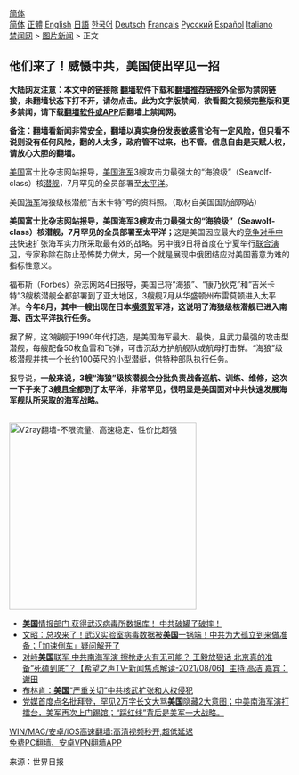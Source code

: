  <!-- 面包屑导航 --> <div class="breadcrumb"><!-- GTranslate: https://gtranslate.io/ -->  <div class="switcher notranslate">  <div class="selected">  <a href="#" onclick="return false;"> 简体</a>  </div>  <div class="option">  <a href="https://www.bannedbook.org" onclick="doGTranslate('zh-CN|zh-CN');jQuery('div.switcher div.selected a').html(jQuery(this).html());return false;" title="简体中文" class="nturl selected"> 简体</a>  <a href="https://www.bannedbook.org/zh-tw/" onclick="doGTranslate('zh-CN|zh-TW');jQuery('div.switcher div.selected a').html(jQuery(this).html());return false;" title="繁體中文" class="nturl"> 正體</a>  <a href="https://www.bannedbook.org/en/" onclick="doGTranslate('zh-CN|en');jQuery('div.switcher div.selected a').html(jQuery(this).html());return false;" title="English" class="nturl"> English</a>  <a href="https://www.bannedbook.org/ja/" onclick="doGTranslate('zh-CN|ja');jQuery('div.switcher div.selected a').html(jQuery(this).html());return false;" title="日本語" class="nturl"> 日語</a>  <a href="https://www.bannedbook.org/ko/" onclick="doGTranslate('zh-CN|ko');jQuery('div.switcher div.selected a').html(jQuery(this).html());return false;" title="한국어" class="nturl"> 한국어</a>  <a href="https://www.bannedbook.org/de/" onclick="doGTranslate('zh-CN|de');jQuery('div.switcher div.selected a').html(jQuery(this).html());return false;" title="Deutsch" class="nturl"> Deutsch</a>  <a href="https://www.bannedbook.org/fr/" onclick="doGTranslate('zh-CN|fr');jQuery('div.switcher div.selected a').html(jQuery(this).html());return false;" title="Français" class="nturl"> Français</a>  <a href="https://www.bannedbook.org/ru/" onclick="doGTranslate('zh-CN|ru');jQuery('div.switcher div.selected a').html(jQuery(this).html());return false;" title="Русский" class="nturl"> Русский</a>  <a href="https://www.bannedbook.org/es/" onclick="doGTranslate('zh-CN|es');jQuery('div.switcher div.selected a').html(jQuery(this).html());return false;" title="Español" class="nturl"> Español</a>  <a href="https://www.bannedbook.org/it/" onclick="doGTranslate('zh-CN|it');jQuery('div.switcher div.selected a').html(jQuery(this).html());return false;" title="Italiano" class="nturl"> Italiano</a>  </div>  </div>      <div class='breadcrumb-sub'><!-- Breadcrumb NavXT 6.3.0 --> <a href="https://www.bannedbook.org/" class="home">禁闻网</a> &gt; <a href="https://www.bannedbook.org/bnews/topimagenews/" class="category">图片新闻</a> &gt; 正文</div></div><h2>他们来了！威慑中共，美国使出罕见一招</h2> <p class="notice"><b>大陆网友注意：本文中的链接除 <a href="https://github.com/bannedbook/fanqiang" >翻墙</a>软件下载和<a href="https://github.com/killgcd/justmysocks/blob/master/README.md">翻墙推荐</a>链接外全部为禁网链接，未翻墙状态下打不开，请勿点击。此为文字版禁闻，欲看图文视频完整版和更多禁闻，请下载<a href="https://github.com/bannedbook/fanqiang">翻墙软件或APP</a>后翻墙上禁闻网。</p><p>备注：翻墙看新闻非常安全，翻墙以真实身份发表敏感言论有一定风险，但只看不说则没有任何风险，翻的人太多，政府管不过来，也不管。信息自由是天赋人权，请放心大胆的翻墙。</b></p>  <div class="entry"> <p id="summary"><a href="https://www.bannedbook.org/bnews/tag/%e7%be%8e%e5%9b%bd/" class="st_tag internal_tag" rel="tag" title="标签 美国 下的日志">美国</a>富士比杂志网站报导，<a href="https://www.bannedbook.org/bnews/tag/%e7%be%8e%e5%9b%bd%e6%b5%b7%e5%86%9b/" class="st_tag internal_tag" rel="tag" title="标签 美国海军 下的日志">美国海军</a>3艘攻击力最强大的“海狼级”（Seawolf-class）核<a href="https://www.bannedbook.org/bnews/tag/%E6%BD%9C%E8%88%B0/" class="st_tag internal_tag" rel="tag" title="标签 潜舰 下的日志">潜舰</a>，7月罕见的全员部署至<a href="https://www.bannedbook.org/bnews/tag/%e5%a4%aa%e5%b9%b3%e6%b4%8b/" class="st_tag internal_tag" rel="tag" title="标签 太平洋 下的日志">太平洋</a>。</p> <p id="conimg">美国<a href="https://www.bannedbook.org/bnews/tag/%e6%b5%b7%e5%86%9b/" class="st_tag internal_tag" rel="tag" title="标签 海军 下的日志">海军</a>海狼级核潜舰“吉米卡特”号的资料照。（取材自美国国防部网站）</p>  <p><strong>美国富士比杂志网站报导，美国海军3艘攻击力最强大的“海狼级”（Seawolf-class）核潜舰，7月罕见的全员部署至太平洋；</strong>这是美国因应最大的<a href="https://www.bannedbook.org/bnews/tag/%E7%AB%9E%E4%BA%89%E5%AF%B9%E6%89%8B/" class="st_tag internal_tag" rel="tag" title="标签 竞争对手 下的日志">竞争对手</a><a href="https://www.bannedbook.org/bnews/tag/%e4%b8%ad%e5%85%b1/" class="st_tag internal_tag" rel="tag" title="标签 中共 下的日志">中共</a>快速扩张海军实力所采取最有效的战略。另中俄9日将首度在宁夏举行<a href="https://www.bannedbook.org/bnews/tag/%E8%81%94%E5%90%88%E6%BC%94%E4%B9%A0/" class="st_tag internal_tag" rel="tag" title="标签 联合演习 下的日志">联合演习</a>，专家称除在防止恐怖势力做大，另一个就是展现中俄团结应对美国蓄意为难的指标性意义。</p> <p>福布斯（Forbes）杂志网站4日报导，美国已将“海狼”、“康乃狄克”和“吉米卡特”3艘核潜舰全都部署到了亚太地区，3艘舰7月从华盛顿州布雷莫顿进入太平洋。<strong>今年8月，其中一艘出现在日本<a href="https://www.bannedbook.org/bnews/tag/%E6%A8%AA%E9%A1%BB%E8%B4%BA/" class="st_tag internal_tag" rel="tag" title="标签 横须贺 下的日志">横须贺</a>军港，这说明了海狼级核潜舰已进入南海、西太平洋执行任务。</strong></p>  <p>据了解，这3艘舰于1990年代打造，是美国海军最大、最快，且武力最强的攻击型潜舰，每艘配备50枚鱼雷和飞弹，可击沉敌方护航舰队或航母打击群。“海狼”级核潜舰并携一个长约100英尺的小型潜艇，供特种部队执行任务。</p> <p>报导说，<strong>一般来说，3艘“海狼”级核潜舰会分批负责战备巡航、训练、维修，这次一下子来了3艘且全都到了太平洋，非常罕见，很明显是美国面对中共快速发展海军舰队所采取的海军战略。</strong></p>  <p><strong></strong></p> <p></p>  <p><br/><a href="https://github.com/bannedbook/fanqiang/wiki/V2ray%E6%9C%BA%E5%9C%BA"><img src="https://raw.githubusercontent.com/bannedbook/fanqiang/master/v2ss/images/v2free.jpg" width="336" alt="V2ray翻墙-不限流量、高速稳定、性价比超强"></a><br/></p> <ul class='op-related-articles' title='相关阅读'> <li><a href='https://www.bannedbook.org/bnews/bannedvideo/20210807/1601783.html' target='_blank'><b>美国</b>情报部门 获得武汉病毒所数据库！    中共破罐子破摔！</a></li> <li><a href='https://www.bannedbook.org/bnews/cbnews/20210807/1601780.html' target='_blank'>文昭：总攻来了！武汉实验室病毒数据被<b>美国</b>一锅端！中共为大孤立到来做准备；「加速倒车」疑问解开了</a></li> <li><a href='https://www.bannedbook.org/bnews/comments/20210807/1601777.html' target='_blank'>对峙<b>美国</b>联军 中共南海军演 擦枪走火有无可能？ 王毅放狠话 北京真的准备“死磕到底”？【希望之声TV-新闻焦点解读-2021/08/06】主持:高洁  嘉宾：谢田</a></li> <li><a href='https://www.bannedbook.org/bnews/comments/20210807/1601770.html' target='_blank'>布林肯：<b>美国</b>“严重关切”中共核武扩张和人权侵犯</a></li> <li><a href='https://www.bannedbook.org/bnews/bannedvideo/20210807/1601763.html' target='_blank'>党媒首度点名批拜登，罕见2万字长文大骂<b>美国</b>隐藏2大意图；中美南海军演打擂台，美军再次上门踢馆；“踩红线”背后是美军一大战略。</a></li> </ul> <p class="texttj"> <a href="https://github.com/bannedbook/fanqiang/wiki/V2ray%E6%9C%BA%E5%9C%BA" target="_blank">WIN/MAC/安卓/iOS高速翻墙:高清视频秒开,超低延迟</a><br/> <a href="https://github.com/bannedbook/fanqiang/wiki/%E7%A6%81%E9%97%BB%E7%BD%91%E5%AE%89%E5%8D%93%E7%BF%BB%E5%A2%99%E6%96%B0%E9%97%BBAPP" target="_blank">免费PC翻墙、安卓VPN翻墙APP</a></p><p> 来源：世界日报 </p><a name='sharetosocial'></a>  <div style="margin-bottom:5px;padding-bottom:5px;clear:both"> <div id="archive-pix-1" class="banner-ads"> <!-- AuctionX Display platform tag START --> <div id="26318x728x90x621x_ADSLOT2" clicktrack="%%CLICK_URL_ESC%%"></div> <!-- AuctionX Display platform tag END --> </div> <div id="archive-pix-2" class="banner-ads"> <!-- AuctionX Display platform tag START --> <div id="26315x300x250x621x_ADSLOT2" clicktrack="%%CLICK_URL_ESC%%"></div> <!-- AuctionX Display platform tag END --> </div> </div>  <div id="archive-pix-1" class="banner-ads"> <!-- AuctionX Display platform tag START --> <div id="26318x728x90x621x_ADSLOT3" clicktrack="%%CLICK_URL_ESC%%"></div> <!-- AuctionX Display platform tag END --> </div> </div><!--END ENTRY--> 